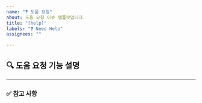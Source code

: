 ```yaml
---
name: "❓ 도움 요청"
about: 도움 요청 이슈 템플릿입니다.
title: "[help]"
labels: "❓ Need Help"
assignees: ""

---
```


## 🔍 도움 요청 기능 설명

<!-- 도움 요청하는 기능에 대해 작성해주세요. (e.g. 조회 기능에 페이지네이션을 추가하려는데 이슈가 생겼다. / 어떠한 방식이 더 좋을지 고민이 있다.) -->

---

### ✅ 참고 사항

<!-- 참고 레퍼런스, 스크린샷 등 issue와 관련된 참고 자료가 있다면 첨부해주세요. -->
